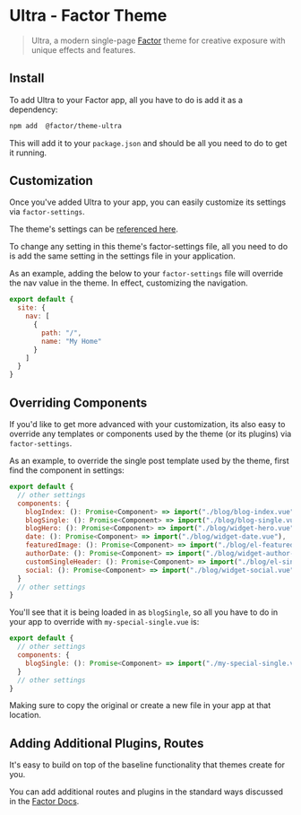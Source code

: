 # Ultra - Factor Theme

> Ultra, a modern single-page [Factor](https://factor.dev/) theme for creative exposure with unique effects and features.

## Install

To add Ultra to your Factor app, all you have to do is add it as a dependency:

```bash
npm add  @factor/theme-ultra
```

This will add it to your `package.json` and should be all you need to do to get it running.

## Customization

Once you've added Ultra to your app, you can easily customize its settings via `factor-settings`.

The theme's settings can be [referenced here](https://github.com/fiction-com/factor/blob/development/%40themes/theme-ultra/src/factor-settings.ts).

To change any setting in this theme's factor-settings file, all you need to do is add the same setting in the settings file in your application.

As an example, adding the below to your `factor-settings` file will override the nav value in the theme. In effect, customizing the navigation.

```js
export default {
  site: {
    nav: [
      {
        path: "/",
        name: "My Home"
      }
    ]
  }
}
```

## Overriding Components

If you'd like to get more advanced with your customization, its also easy to override any templates or components used by the theme (or its plugins) via `factor-settings`.

As an example, to override the single post template used by the theme, first find the component in settings:

```js
export default {
  // other settings
  components: {
    blogIndex: (): Promise<Component> => import("./blog/blog-index.vue"),
    blogSingle: (): Promise<Component> => import("./blog/blog-single.vue"),
    blogHero: (): Promise<Component> => import("./blog/widget-hero.vue"),
    date: (): Promise<Component> => import("./blog/widget-date.vue"),
    featuredImage: (): Promise<Component> => import("./blog/el-featured-image.vue"),
    authorDate: (): Promise<Component> => import("./blog/widget-author-date.vue"),
    customSingleHeader: (): Promise<Component> => import("./blog/el-single-header.vue"),
    social: (): Promise<Component> => import("./blog/widget-social.vue")
  }
  // other settings
}
```

You'll see that it is being loaded in as `blogSingle`, so all you have to do in your app to override with `my-special-single.vue` is:

```js
export default {
  // other settings
  components: {
    blogSingle: (): Promise<Component> => import("./my-special-single.vue")
  }
  // other settings
}
```

Making sure to copy the original or create a new file in your app at that location.

## Adding Additional Plugins, Routes

It's easy to build on top of the baseline functionality that themes create for you.

You can add additional routes and plugins in the standard ways discussed in the [Factor Docs](https://factor.dev/docs).
